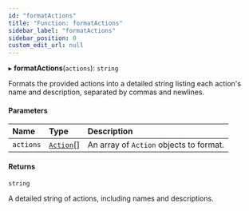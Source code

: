 ```yaml
---
id: "formatActions"
title: "Function: formatActions"
sidebar_label: "formatActions"
sidebar_position: 0
custom_edit_url: null
---
```


▸ **formatActions**(`actions`): `string`

Formats the provided actions into a detailed string listing each action's name and description, separated by commas and newlines.

#### Parameters

| Name      | Type                                  | Description                             |
| :-------- | :------------------------------------ | :-------------------------------------- |
| `actions` | [`Action`](../interfaces/Action.md)[] | An array of `Action` objects to format. |

#### Returns

`string`

A detailed string of actions, including names and descriptions.
